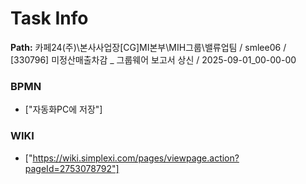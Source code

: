 # Task Info

**Path:** 카페24(주)\본사사업장\[CG]MI본부\MIH그룹\밸류업팀 / smlee06 / [330796] 미정산매출차감 _ 그룹웨어 보고서 상신 / 2025-09-01_00-00-00

### BPMN
- ["자동화PC에 저장"]

### WIKI
- ["https://wiki.simplexi.com/pages/viewpage.action?pageId=2753078792"]

